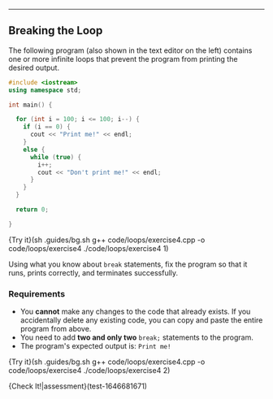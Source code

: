 ---

## Breaking the Loop

The following program (also shown in the text editor on the left) contains one or more infinite loops that prevent the program from printing the desired output. 

```c++
#include <iostream>
using namespace std;

int main() {

  for (int i = 100; i <= 100; i--) {
    if (i == 0) {
      cout << "Print me!" << endl;
    }
    else {
      while (true) {
        i++;
        cout << "Don't print me!" << endl;
      }
    }
  }

  return 0;

}
```

{Try it}(sh .guides/bg.sh g++ code/loops/exercise4.cpp -o code/loops/exercise4 ./code/loops/exercise4 1)

Using what you know about `break` statements, fix the program so that it runs, prints correctly, and terminates successfully.

### Requirements
* You **cannot** make any changes to the code that already exists. If you accidentally delete any existing code, you can copy and paste the entire program from above.
* You need to add **two and only two** `break;` statements to the program.
* The program's expected output is: `Print me!`

{Try it}(sh .guides/bg.sh g++ code/loops/exercise4.cpp -o code/loops/exercise4 ./code/loops/exercise4 2)

{Check It!|assessment}(test-1646681671)
